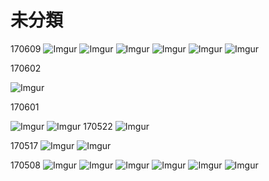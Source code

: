 # 未分類

170609
![Imgur](http://i.imgur.com/trHVvf8.jpg)
![Imgur](http://i.imgur.com/pLHCAWp.jpg)
![Imgur](http://i.imgur.com/nbi1Je1.jpg)
![Imgur](http://i.imgur.com/gsfz7kY.jpg)
![Imgur](http://i.imgur.com/UR7h6wQ.jpg)
![Imgur](http://i.imgur.com/SYAN4j9.jpg)

170602

![Imgur](http://i.imgur.com/aIyzq9t.jpg)

170601

![Imgur](http://i.imgur.com/sNkXduz.jpg)
![Imgur](http://i.imgur.com/9S3CTdc.jpg)
170522
![Imgur](http://i.imgur.com/6mHErz1.jpg)

170517
![Imgur](http://i.imgur.com/Uhejqn5.jpg)
![Imgur](http://i.imgur.com/lb93yxH.jpg)

170508
![Imgur](http://i.imgur.com/i7lVyph.jpg)
![Imgur](http://i.imgur.com/SVVgIxX.jpg)
![Imgur](http://i.imgur.com/CGXBgtn.jpg)
![Imgur](http://i.imgur.com/Lv2x86T.jpg)
![Imgur](http://i.imgur.com/3JxbwFS.jpg)
![Imgur](http://i.imgur.com/IKIltOA.jpg)